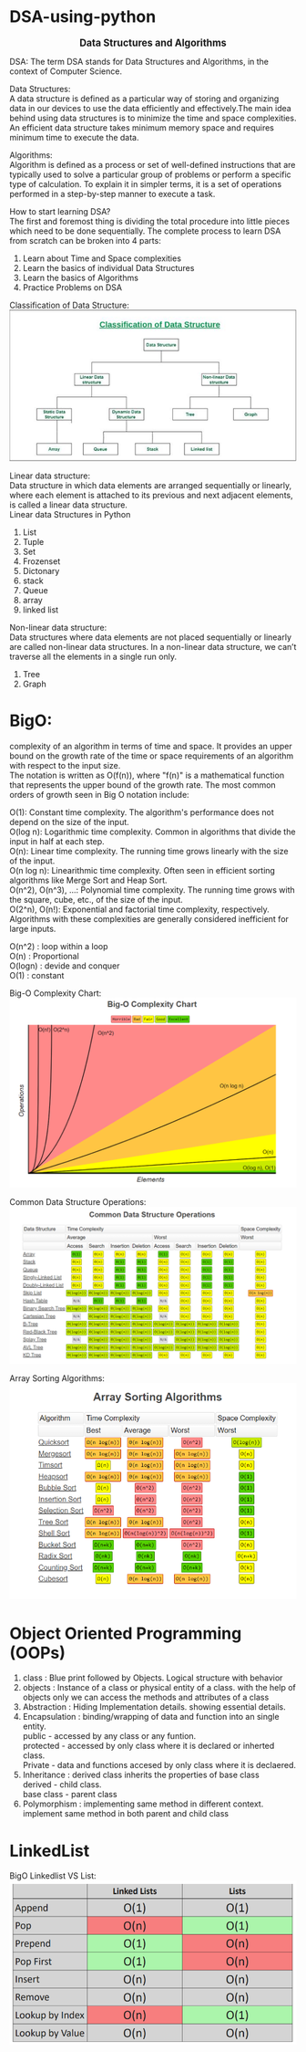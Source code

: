 # DSA-using-python
 **<p align="center">
<span style="font-size: larger;">Data Structures and Algorithms</span></p>**

DSA: The term DSA stands for Data Structures and Algorithms, in the context of Computer Science.

Data Structures:<br>
A data structure is defined as a particular way of storing and organizing data in our devices to use the data efficiently and effectively.The main idea behind using data structures is to minimize the time and space complexities. An efficient data structure takes minimum memory space and requires minimum time to execute the data.

Algorithms:<br>
Algorithm is defined as a process or set of well-defined instructions that are typically used to solve a particular group of problems or perform a specific type of calculation. To explain it in simpler terms, it is a set of operations performed in a step-by-step manner to execute a task.

How to start learning DSA?<br>
The first and foremost thing is dividing the total procedure into little pieces which need to be done sequentially.
The complete process to learn DSA from scratch can be broken into 4 parts:<br>
1.  Learn about Time and Space complexities<br>
2.  Learn the basics of individual Data Structures<br>
3.  Learn the basics of Algorithms<br>
4.  Practice Problems on DSA<br>



Classification of Data Structure:<br>
![](images/DataStructure.jpg)

Linear data structure:<br>
Data structure in which data elements are arranged sequentially or linearly, where each element is attached to its previous and next adjacent elements, is called a linear data structure.<br>
Linear data Structures in Python<br>
1. List
2. Tuple
3. Set
4. Frozenset
5. Dictonary
6. stack
7. Queue
8. array
9. linked list

Non-linear data structure: <br>
Data structures where data elements are not placed sequentially or linearly are called non-linear data structures. In a non-linear data structure, we can’t traverse all the elements in a single run only. 
1. Tree
2. Graph





# BigO:
 complexity of an algorithm in terms of time and space. It provides an upper bound on the growth rate of the time or space requirements of an algorithm with respect to the input size.<br>
 The notation is written as O(f(n)), where "f(n)" is a mathematical function that represents the upper bound of the growth rate. The most common orders of growth seen in Big O notation include:<br>


O(1): Constant time complexity. The algorithm's performance does not depend on the size of the input.<br>
O(log n): Logarithmic time complexity. Common in algorithms that divide the input in half at each step.<br>
O(n): Linear time complexity. The running time grows linearly with the size of the input.<br>
O(n log n): Linearithmic time complexity. Often seen in efficient sorting algorithms like Merge Sort and Heap Sort.<br>
O(n^2), O(n^3), ...: Polynomial time complexity. The running time grows with the square, cube, etc., of the size of the input.<br>
O(2^n), O(n!): Exponential and factorial time complexity, respectively. Algorithms with these complexities are generally considered inefficient for large inputs.<br>


O(n^2) : loop within a loop<br>
O(n) : Proportional <br>
O(logn) : devide and conquer<br>
O(1) : constant<br>

Big-O Complexity Chart:<br>
![](images/bigO.png)

Common Data Structure Operations:<br>
![](images/dsoperations.png)

Array Sorting Algorithms:<br>
![](images/arraysortalgos.png)


# Object Oriented Programming (OOPs)
1. class : Blue print followed by Objects. Logical structure with behavior 
2. objects : Instance of a class or physical entity of a class. with the help of objects only we can access the methods and attributes of a class
3. Abstraction : Hiding Implementation details. showing essential details.
4. Encapsulation : binding/wrapping of data and function into an single entity. <br>
public - accessed by any class or any funtion.<br> protected - accessed by only class where it is declared or inherted class. <br>Private - data and functions accesed by only class where it is declaered.
5. Inheritance : derived class inherits the properties of base class <br>derived - child class. <br> base class - parent class 
6. Polymorphism : implementing same method in different context. implement same method in both parent and child class


# LinkedList

BigO Linkedlist VS List:<br>
![](images/bigo_llvslist.png)